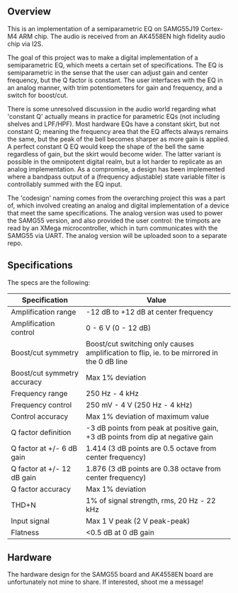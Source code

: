 ## Overview
This is an implementation of a semiparametric EQ on SAMG55J19 Cortex-M4 ARM chip. The audio is received from an AK4558EN high fidelity audio chip via I2S. 

The goal of this project was to make a digital implementation of a semiparametric EQ, which meets a certain set of specifications. The EQ is semiparametric in the sense that the user can adjust gain and center frequency, but the Q factor is constant. The user interfaces with the EQ in an analog manner, with trim potentiometers for gain and frequency, and a switch for boost/cut.

There is some unresolved discussion in the audio world regarding what 'constant Q' actually means in practice for parametric EQs (not including shelves and LPF/HPF). Most hardware EQs have a constant skirt, but not constant Q; meaning the frequency area that the EQ affects always remains the same, but the peak of the bell becomes sharper as more gain is applied. A perfect constant Q EQ would keep the shape of the bell the same regardless of gain, but the skirt would become wider. 
The latter variant is possible in the omnipotent digital realm, but a lot harder to replicate as an analog implementation. As a compromise, a design has been implemented where a bandpass output of a (frequency adjustable) state variable filter is controllably summed with the EQ input.

The 'codesign' naming comes from the overarching project this was a part of, which involved creating an analog and digital implementation of a device that meet the same specifications. The analog version was used to power the SAMG55 version, and also provided the user control: the trimpots are read by an XMega microcontroller, which in turn communicates with the SAMG55 via UART. The analog version will be uploaded soon to a separate repo. 

## Specifications
The specs are the following:

Specification | Value 
--- | --- 
Amplification range | -12 dB to +12 dB at center frequency
Amplification control | 0 - 6 V (0 - 12 dB)
Boost/cut symmetry | Boost/cut switching only causes amplification to flip, ie. to be mirrored in the 0 dB line
Boost/cut symmetry accuracy | Max 1% deviation
Frequency range | 250 Hz - 4 kHz
Frequency control | 250 mV - 4 V (250 Hz - 4 kHz)
Control accuracy | Max 1% deviation of maximum value
Q factor definition | -3 dB points from peak at positive gain, +3 dB points from dip at negative gain
Q factor at +/- 6 dB gain | 1.414 (3 dB points are 0.5 octave from center frequency)
Q factor at +/- 12 dB gain | 1.876 (3 dB points are 0.38 octave from center frequency)
Q factor accuracy | Max 1% deviation
THD+N | 1% of signal strength, rms, 20 Hz - 22 kHz
Input signal | Max 1 V peak (2 V peak-peak)
Flatness | <0.5 dB at 0 dB gain

## Hardware
The hardware design for the SAMG55 board and AK4558EN board are unfortunately not mine to share. If interested, shoot me a message!